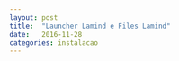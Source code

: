 ```yaml
---
layout: post
title:  "Launcher Lamind e Files Lamind"
date:   2016-11-28
categories: instalacao
---
```

<!--
# Introdução
O script Launcher_Lamind foi criado com o objetivo de automatizar o download de
arquivos em cada maquina. Deve ser executado no usuário comum.
O arquivo compactado Files_Lamind.tar irá possuir os arquivos a serem baixados e
poderão ser encontrados na pasta do usuário.
Atualmente o programa Launcher_Lamind encotra-se na versao 2.3 e o Files_Lamind
encontra-se em constante mudança.


# Lista do conteúdo da última versão

## Pacotes
- Atom
- Cbc
- Clp
- CUTEst
- Gadfly
- GR
- IJulia
- ImageMagick
- Images
- Immerse
- Ipopt
- JuMP
- Plots
- PyCall
- PyPlot
- Qwt
- Rdatasets
- TimeIt
- UnicodePlots
- Winston

# Links para download
 - [Julia-Packages](http://ufpr-lamind.github.io/files/Julia-Packages.jl)
-->
